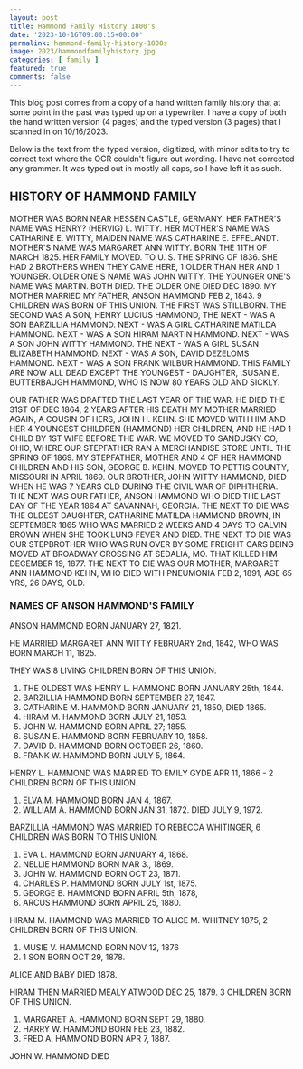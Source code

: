 ```yaml
---
layout: post
title: Hammond Family History 1800's
date: '2023-10-16T09:00:15+00:00'
permalink: hammond-family-history-1800s
image: 2023/hammondfamilyhistory.jpg
categories: [ family ]
featured: true
comments: false 
---
```

This blog post comes from a copy of a hand written family history that at some point in the past was typed up on a typewriter. I have a copy of both the hand written version (4 pages) and the typed version (3 pages) that I scanned in on 10/16/2023.

Below is the text from the typed version, digitized, with minor edits to try to correct text where the OCR couldn't figure out wording. I have not corrected any grammer. It was typed out in mostly all caps, so I have left it as such.

## HISTORY OF HAMMOND FAMILY

MOTHER WAS BORN NEAR HESSEN CASTLE, GERMANY. HER FATHER'S NAME WAS HENRY? (HERVIG) L. WITTY. HER MOTHER'S NAME WAS CATHARINE E. WITTY, MAIDEN NAME WAS CATHARINE E. EFFELANDT. MOTHER'S NAME WAS MARGARET ANN WITTY. BORN THE 11TH OF MARCH 1825. HER FAMILY MOVED. TO U. S. THE SPRING OF 1836. SHE HAD 2 BROTHERS WHEN THEY CAME HERE, 1 OLDER THAN HER AND 1 YOUNGER. OLDER ONE'S NAME WAS JOHN WITTY. THE YOUNGER ONE'S NAME WAS MARTIN. BOTH DIED. THE OLDER ONE DIED DEC 1890. MY MOTHER MARRIED MY FATHER, ANSON HAMMOND FEB 2, 1843. 9 CHILDREN WAS BORN OF THIS UNION. THE FIRST WAS STILLBORN. THE SECOND WAS A SON, HENRY LUCIUS HAMMOND, THE NEXT - WAS A SON BARZILLIA HAMMOND. NEXT - WAS A GIRL CATHARINE MATILDA HAMMOND. NEXT - WAS A SON HIRAM MARTIN HAMMOND. NEXT - WAS A SON JOHN WITTY HAMMOND. THE NEXT - WAS A GIRL SUSAN ELIZABETH HAMMOND. NEXT - WAS A SON, DAVID DEZELOMS HAMMOND. NEXT - WAS A SON FRANK WILBUR HAMMOND. THIS FAMILY ARE NOW ALL DEAD EXCEPT THE YOUNGEST - DAUGHTER, .SUSAN E. BUTTERBAUGH HAMMOND, WHO IS NOW 80 YEARS OLD AND SICKLY.

OUR FATHER WAS DRAFTED THE LAST YEAR OF THE WAR. HE DIED THE 31ST OF DEC 1864, 2 YEARS AFTER HIS DEATH MY MOTHER MARRIED AGAIN, A COUSIN OF HERS, JOHN H. KEHN. SHE MOVED WITH HIM AND HER 4 YOUNGEST CHILDREN (HAMMOND) HER CHILDREN, AND HE HAD 1 CHILD BY 1ST WIFE BEFORE THE WAR. WE MOVED TO SANDUSKY CO, OHIO, WHERE OUR STEPFATHER RAN A MERCHANDISE STORE UNTIL THE SPRING OF 1869. MY STEPFATHER, MOTHER AND 4 OF HER HAMMOND CHILDREN AND HIS SON, GEORGE B. KEHN, MOVED TO PETTIS COUNTY, MISSOURI IN APRIL 1869. OUR BROTHER, JOHN WITTY HAMMOND, DIED WHEN HE WAS 7 YEARS OLD DURING THE CIVIL WAR OF DIPHTHERIA. THE NEXT WAS OUR FATHER, ANSON HAMMOND WHO DIED THE LAST DAY OF THE YEAR 1864 AT SAVANNAH, GEORGIA. THE NEXT TO DIE WAS THE OLDEST DAUGHTER, CATHARINE MATILDA HAMMOND BROWN, IN SEPTEMBER 1865 WHO WAS MARRIED 2 WEEKS AND 4 DAYS TO CALVIN BROWN WHEN SHE TOOK LUNG FEVER AND DIED. THE NEXT TO DIE WAS OUR STEPBROTHER WHO WAS RUN OVER BY SOME FREIGHT CARS BEING MOVED AT BROADWAY CROSSING AT SEDALIA, MO. THAT KILLED HIM DECEMBER 19, 1877. THE NEXT TO DIE WAS OUR MOTHER, MARGARET ANN HAMMOND KEHN, WHO DIED WITH PNEUMONIA FEB 2, 1891, AGE 65 YRS, 26 DAYS, OLD. 
### NAMES OF ANSON HAMMOND'S FAMILY

ANSON HAMMOND BORN JANUARY 27, 1821.

HE MARRIED MARGARET ANN WITTY FEBRUARY 2nd, 1842, WHO WAS BORN MARCH 11, 1825.

THEY WAS 8 LIVING CHILDREN BORN OF THIS UNION.
1. THE OLDEST WAS HENRY L. HAMMOND BORN JANUARY 25th, 1844.
2. BARZILLIA HAMMOND BORN SEPTEMBER 27, 1847.
3. CATHARINE M. HAMMOND BORN JANUARY 21, 1850, DIED 1865.
4. HIRAM M. HAMMOND BORN JULY 21, 1853.
5. JOHN W. HAMMOND BORN APRIL 27; 1855.
6. SUSAN E. HAMMOND BORN FEBRUARY 10, 1858.
7. DAVID D. HAMMOND BORN OCTOBER 26, 1860.
8. FRANK W. HAMMOND BORN JULY 5, 1864.



HENRY L. HAMMOND WAS MARRIED TO EMILY GYDE APR 11, 1866 - 2 CHILDREN BORN OF THIS UNION.
1. ELVA M. HAMMOND BORN JAN 4, 1867.
2. WILLIAM A. HAMMOND BORN JAN 31, 1872. DIED JULY 9, 1972.

BARZILLIA HAMMOND WAS MARRIED TO REBECCA WHITINGER, 6 CHILDREN WAS BORN TO THIS UNION. 
1. EVA L. HAMMOND BORN JANUARY 4, 1868. 
2. NELLIE HAMMOND BORN MAR 3., 1869.
3. JOHN W. HAMMOND BORN OCT 23, 1871.
4. CHARLES P. HAMMOND BORN JULY 1st, 1875.
5. GEORGE B. HAMMOND BORN APRIL 5th, 1878,
6. ARCUS HAMMOND BORN APRIL 25, 1880.

HIRAM M. HAMMOND WAS MARRIED TO ALICE M. WHITNEY 1875, 2 CHILDREN BORN OF THIS UNION. 
1. MUSIE V. HAMMOND BORN NOV 12, 1876
2. 1 SON BORN OCT 29, 1878.

ALICE AND BABY DIED 1878.

HIRAM THEN MARRIED MEALY ATWOOD DEC 25, 1879. 3 CHILDREN BORN OF THIS UNION.
1. MARGARET A. HAMMOND BORN SEPT 29, 1880.
2. HARRY W. HAMMOND BORN FEB 23, 1882.
3. FRED A. HAMMOND BORN APR 7, 1887.

JOHN W. HAMMOND DIED
